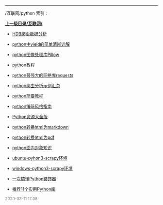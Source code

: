 
----

/互联网/python 索引：


**[上一级目录/互联网/](/互联网/)**

- [HDB爬虫数据分析](/互联网/python/HDB爬虫数据分析)

- [python中yield的简单清晰详解](/互联网/python/python中yield的简单清晰详解)

- [python图像处理库Pillow](/互联网/python/python图像处理库Pillow)

- [python教程](/互联网/python/python教程)

- [python最强大的网络库requests](/互联网/python/python最强大的网络库requests)

- [python爬虫分析示例汇总](/互联网/python/python爬虫分析示例汇总)

- [python简要教程](/互联网/python/python简要教程)

- [python编码风格指南](/互联网/python/python编码风格指南)

- [Python资源大全版](/互联网/python/Python资源大全版)

- [python转换html为markdown](/互联网/python/python转换html为markdown)

- [python转换html为pdf](/互联网/python/python转换html为pdf)

- [python面向对象知识](/互联网/python/python面向对象知识)

- [ubuntu-pyhon3-scrapy环境](/互联网/python/ubuntu-pyhon3-scrapy环境)

- [windows-python3-scrapy环境](/互联网/python/windows-python3-scrapy环境)

- [一次搞懂Python装饰器](/互联网/python/一次搞懂Python装饰器)

- [推荐11个实用Python库](/互联网/python/推荐11个实用Python库)


<font size=2 color='grey'> 2020-03-11 17:08 </font>